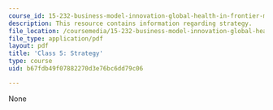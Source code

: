 ```yaml
---
course_id: 15-232-business-model-innovation-global-health-in-frontier-markets-fall-2013
description: This resource contains information regarding strategy.
file_location: /coursemedia/15-232-business-model-innovation-global-health-in-frontier-markets-fall-2013/b67fdb49f07882270d3e76bc6dd79c06_MIT15_232F13_Class5.pdf
file_type: application/pdf
layout: pdf
title: 'Class 5: Strategy'
type: course
uid: b67fdb49f07882270d3e76bc6dd79c06

---
```

None